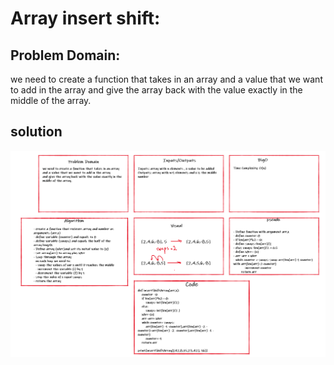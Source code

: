 # Array insert shift:


## Problem Domain:
we need to create a function that takes in an array and a value that we want to add in the array 
and give the array back with the value exactly in the middle of the array.

## solution
![cc2](/python/code_challenges/array-insert-shift/cc2.png)